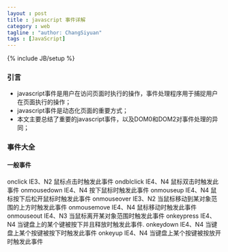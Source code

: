 ```yaml
---
layout : post
title : javascript 事件详解
category : web
tagline : "author: ChangSiyuan"
tags : [JavaScript]
---
```

{% include JB/setup %}

### 引言
- javascript事件是用户在访问页面时执行的操作，事件处理程序用于捕捉用户在页面执行的操作；
- javascript事件是动态化页面的重要方式；
- 本文主要总结了重要的javascript事件，以及DOM0和DOM2对事件处理的异同；

### 事件大全
#### 一般事件
onclick	IE3、N2	鼠标点击时触发此事件
ondblclick	IE4、N4	鼠标双击时触发此事件
onmousedown	IE4、N4	按下鼠标时触发此事件
onmouseup	IE4、N4	鼠标按下后松开鼠标时触发此事件
onmouseover	IE3、N2	当鼠标移动到某对象范围的上方时触发此事件
onmousemove	IE4、N4	鼠标移动时触发此事件
onmouseout	IE4、N3	当鼠标离开某对象范围时触发此事件
onkeypress	IE4、N4	当键盘上的某个键被按下并且释放时触发此事件.
onkeydown	IE4、N4	当键盘上某个按键被按下时触发此事件
onkeyup	IE4、N4	当键盘上某个按键被按放开时触发此事件
